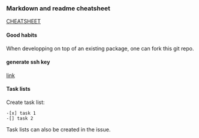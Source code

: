 ### Markdown and readme cheatsheet
[CHEATSHEET](https://github.com/adam-p/markdown-here/wiki/Markdown-Cheatsheet)
#### Good habits
When developping on top of an existing package, one can fork this git repo.
#### generate ssh key
[link](https://git-scm.com/book/en/v2/Git-on-the-Server-Generating-Your-SSH-Public-Key)
#### Task lists
Create task list:
```
-[x] task 1
-[] task 2
```
Task lists can also be created in the issue.
